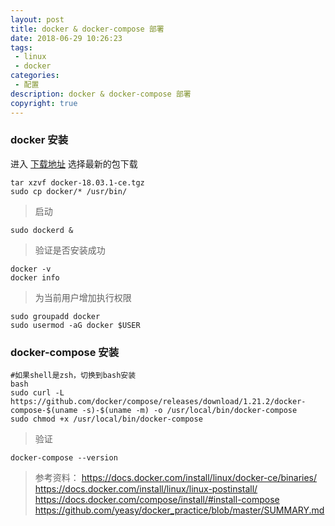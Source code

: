 ```yaml
---
layout: post
title: docker & docker-compose 部署
date: 2018-06-29 10:26:23
tags:
 - linux
 - docker
categories:
 - 配置
description: docker & docker-compose 部署
copyright: true
---
```


### docker 安装

进入 [下载地址](https://download.docker.com/linux/static/stable/x86_64/) 选择最新的包下载

```
tar xzvf docker-18.03.1-ce.tgz
sudo cp docker/* /usr/bin/
```

> 启动

    sudo dockerd &

> 验证是否安装成功

    docker -v
    docker info

> 为当前用户增加执行权限

    sudo groupadd docker
    sudo usermod -aG docker $USER

### docker-compose 安装


```
#如果shell是zsh，切换到bash安装
bash
sudo curl -L https://github.com/docker/compose/releases/download/1.21.2/docker-compose-$(uname -s)-$(uname -m) -o /usr/local/bin/docker-compose
sudo chmod +x /usr/local/bin/docker-compose
```

> 验证

    docker-compose --version

> 参考资料：
> https://docs.docker.com/install/linux/docker-ce/binaries/
> https://docs.docker.com/install/linux/linux-postinstall/
> https://docs.docker.com/compose/install/#install-compose
> https://github.com/yeasy/docker_practice/blob/master/SUMMARY.md